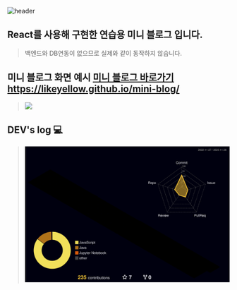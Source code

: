 <div align="left">
  
![header](https://capsule-render.vercel.app/api?type=waving&color=timeGradient&text=Welcome%20to%20likeyellow's%20GitHub%20👋&animation=twinkling&fontSize=35&fontAlignY=40&fontAlign=50&height=250)
  
## React를 사용해 구현한 연습용 미니 블로그 입니다.
> 백엔드와 DB연동이 없으므로 실제와 같이 동작하지 않습니다.


## 미니 블로그 화면 예시 <b> [미니 블로그 바로가기](https://likeyellow.github.io/mini-blog/) https://likeyellow.github.io/mini-blog/ </b>
> <div><img src="https://github.com/likeyellow/mini-blog/assets/38120188/89c197e7-43eb-42d9-9332-e6471b379613" width="500" /></div>


## DEV's log 💻
> ![](./profile-3d-contrib/profile-night-rainbow.svg)
